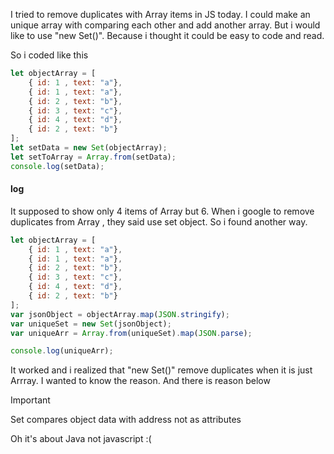 I tried to remove duplicates with Array items in JS today. 
I could make an unique array with comparing each other and add another array. 
But i would like to use "new Set()". Because i thought it could be easy to code and read.

So i coded like this
```javascript
let objectArray = [	
	{ id: 1 , text: "a"}, 
	{ id: 1 , text: "a"}, 
	{ id: 2 , text: "b"}, 
	{ id: 3 , text: "c"}, 
	{ id: 4 , text: "d"}, 
	{ id: 2 , text: "b"}
];
let setData = new Set(objectArray);
let setToArray = Array.from(setData);
console.log(setData);

```

#### log
It supposed to show only 4 items of Array but 6.  When i google to remove duplicates from Array , they said use set object. So i found another way. 

```javascript
let objectArray = [	
	{ id: 1 , text: "a"}, 
	{ id: 1 , text: "a"}, 
	{ id: 2 , text: "b"}, 
	{ id: 3 , text: "c"}, 
	{ id: 4 , text: "d"}, 
	{ id: 2 , text: "b"}
];
var jsonObject = objectArray.map(JSON.stringify);
var uniqueSet = new Set(jsonObject);
var uniqueArr = Array.from(uniqueSet).map(JSON.parse);

console.log(uniqueArr);
```

It worked and i realized that "new Set()" remove duplicates when it is just Arrray. 
I wanted to know the reason. And there is reason below

>[!important]
>Set compares object data with address not as attributes


Oh it's about Java not javascript :(